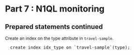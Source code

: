# Part 7 : N1QL monitoring

## Prepared statements continued

Create an index on the type attribute in `travel-sample`.


<pre id="example">
  create index idx_type on `travel-sample`(type);

</pre>
